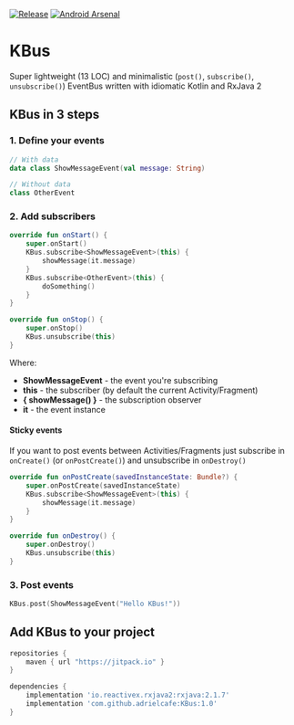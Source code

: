 [![Release](https://jitpack.io/v/adrielcafe/KBus.svg)](https://jitpack.io/#adrielcafe/KBus) [![Android Arsenal](https://img.shields.io/badge/Android%20Arsenal-KBus-green.svg?style=flat)]( https://android-arsenal.com/details/1/6583)

# KBus
Super lightweight (13 LOC) and minimalistic (`post()`, `subscribe()`, `unsubscribe()`) EventBus written with idiomatic Kotlin and RxJava 2

## KBus in 3 steps

### 1. Define your events
```kotlin
// With data
data class ShowMessageEvent(val message: String)

// Without data
class OtherEvent
```

### 2. Add subscribers
```kotlin
override fun onStart() {
    super.onStart()
    KBus.subscribe<ShowMessageEvent>(this) {
        showMessage(it.message)
    }
    KBus.subscribe<OtherEvent>(this) {
        doSomething()
    }
}

override fun onStop() {
    super.onStop()
    KBus.unsubscribe(this)
}
```

Where:
* **ShowMessageEvent** - the event you're subscribing
* **this** - the subscriber (by default the current Activity/Fragment)
* **{ showMessage() }** - the subscription observer
* **it** - the event instance

#### Sticky events
If you want to post events between Activities/Fragments just subscribe in `onCreate()` (or `onPostCreate()`) and unsubscribe in `onDestroy()`
```kotlin
override fun onPostCreate(savedInstanceState: Bundle?) {
    super.onPostCreate(savedInstanceState)
    KBus.subscribe<ShowMessageEvent>(this) {
        showMessage(it.message)
    }
}

override fun onDestroy() {
    super.onDestroy()
    KBus.unsubscribe(this)
}
```

### 3. Post events
```kotlin
KBus.post(ShowMessageEvent("Hello KBus!"))
```

## Add KBus to your project
```gradle
repositories {
    maven { url "https://jitpack.io" }
}

dependencies {
    implementation 'io.reactivex.rxjava2:rxjava:2.1.7'
    implementation 'com.github.adrielcafe:KBus:1.0'
}
```